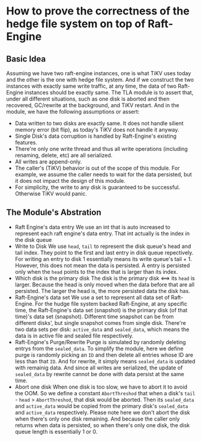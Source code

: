 # How to prove the correctness of the hedge file system on top of Raft-Engine

## Basic Idea

Assuming we have two raft-engine instances, one is what TiKV uses today and the other is the one with hedge file system. And if we construct the two instances with exactly same write traffic, at any time, the data of two Raft-Engine instances should be exactly same. 
The TLA module is to assert that, under all different situations, such as one disk is aborted and then recovered, GC/rewrite at the background, and TiKV restart. And in the module, we have the following assumptions or assert:

- Data written to two disks are exactly same. It does not handle silient memory error (bit flip), as today's TiKV does not handle it anyway.
- Single Disk's data corruption is handled by Raft-Engine's existing features.
- There're only one write thread and thus all write operations (including renaming, delete, etc) are all serialized.
- All writes are append-only.
- The caller's (TiKV) behavior is out of the scope of this module. For example, we assume the caller needs to wait for the data persisted, but it does not impact the design of this module.
- For simplicity, the write to any disk is guaranteed to be successful. Otherwise TiKV would panic.

## The Module's Abstration

- Raft Engine's data entry
  We use an int that is auto increased to represent each raft engine's data entry. That int actually is the index in the disk queue
- Write to Disk
  We use `head`, `tail` to represent the disk queue's head and tail index. They point to the first and last entry in disk queue repectively. For writing an entry to disk 1 essentially means its write queue's tail + 1. However, this does not mean the data is persisted. A entry is persisted only when the `head` points to the index that is larger than its index.
- Which disk is the primary disk
  The disk is the primary disk <==> its `head` is larger.  Because the head is only moved when the data before that are all persisted. The larger the head is, the more persisted data the disk has. 
- Raft-Engine's data set
  We use a set<int> to represent all data set of Raft-Engine. For the hudge file system backed Raft-Engine, at any specific time, the Raft-Engine's data set (snapshot) is the primary disk (of that time)'s data set (snapshot). Different time snapshot can be from different disks', but single snapshot comes from single disk.
  There're two data sets per disk: `active_data` and `sealed_data`, which means the data is in active file and sealed file respectively. 
- Raft-Engine's Purge/Rewrite
  Purge is simulated by randomly deleting entrys from the `sealed_data`. To simplify the module, here we define purge is randomly picking an `ID` and then delete all entries whose ID are less than that `ID`. And for rewrite, it simply means `sealed_data` is updated with remainig data. And since all writes are serialized, the update of `sealed_data` by rewrite cannot be done with data persist at the same time.
- Abort one disk
  When one disk is too slow, we have to abort it to avoid the OOM. So we define a constant `AbortThreshod` that when a disk's `tail` - `head` > `AbortThreshod`, that disk would be aborted. Then its `sealed_data` and `active_data` would be copied from the primary disk's `sealed_data` and `active_data` respectively.
  Please note here we don't abort the disk when there's only one disk remaining. And because the caller only returns when data is persisted, so when there's only one disk, the disk queue length is essentially 1 or 0.
  